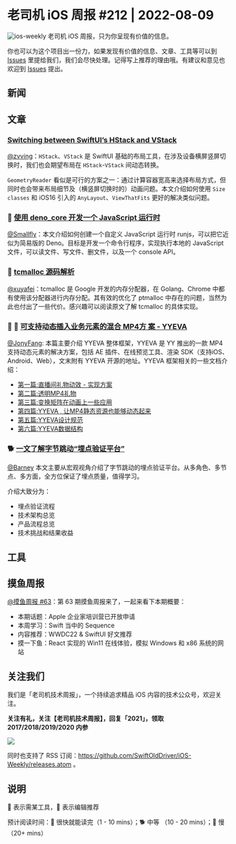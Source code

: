 # 老司机 iOS 周报 #212 | 2022-08-09

![ios-weekly](https://github.com/SwiftOldDriver/iOS-Weekly/blob/master/assets/ios-weekly.png?raw=true)
老司机 iOS 周报，只为你呈现有价值的信息。

你也可以为这个项目出一份力，如果发现有价值的信息、文章、工具等可以到 [Issues](https://github.com/SwiftOldDriver/iOS-Weekly/issues) 里提给我们，我们会尽快处理。记得写上推荐的理由哦。有建议和意见也欢迎到 [Issues](https://github.com/SwiftOldDriver/iOS-Weekly/issues) 提出。

## 新闻


## 文章

### [Switching between SwiftUI’s HStack and VStack](https://www.swiftbysundell.com/articles/switching-between-swiftui-hstack-vstack/)

[@zvving](https://github.com/zvving)：`HStack`、`VStack` 是 SwiftUI 基础的布局工具，在涉及设备横屏竖屏切换时，我们也会期望布局在 `HStack`-`VStack` 间动态转换。

`GeometryReader` 看似是可行的方案之一：通过计算容器宽高来选择布局方式，但同时也会带来布局细节及（横竖屏切换时的）动画问题。本文介绍如何使用 `Size classes` 和 iOS16 引入的 `AnyLayout`、`ViewThatFits` 更好的解决类似问题。

### 🐎 [使用 deno_core 开发一个 JavaScript 运行时](https://mp.weixin.qq.com/s/CLYFgEKnjPufoE07wKnzdQ)

[@Smallfly](https://github.com/iostalks)：本文介绍如何创建一个自定义 JavaScript 运行时 runjs，可以把它近似为简易版的 Deno。目标是开发一个命令行程序，实现执行本地的 JavaScript 文件，可以读文件、写文件、删文件，以及一个 console API。

### 🐢 [tcmalloc 源码解析](https://dirtysalt.github.io/html/tcmalloc.html)

[@xuyafei](https://github.com/xiaofei86)：tcmalloc 是 Google 开发的内存分配器，在 Golang、Chrome 中都有使用该分配器进行内存分配。其有效的优化了 ptmalloc 中存在的问题，当然为此也付出了一些代价。感兴趣可以阅读原文了解 tcmalloc 的具体实现。

### 🌟 🐎 [可支持动态插入业务元素的混合 MP4方 案 - YYEVA](https://juejin.cn/post/7126797460189478920)

[@JonyFang](https://github.com/JonyFang): 本篇主要介绍 YYEVA 整体框架，YYEVA 是 YY 推出的一款 MP4 支持动态元素的解决方案，包括 AE 插件、在线预览工具、渲染 SDK（支持iOS、Android、Web），文末附有 YYEVA 开源的地址。YYEVA 框架相关的一些文档介绍：

- [第一篇:直播间礼物动效 - 实现方案](https://github.com/yylive/YYEVA/blob/main/%E7%9B%B4%E6%92%AD%E9%97%B4%E7%A4%BC%E7%89%A9%E5%8A%A8%E6%95%88%E5%AE%9E%E7%8E%B0%E6%96%B9%E6%A1%88.md)
- [第二篇:透明MP4礼物](https://github.com/yylive/YYEVA/blob/main/%E9%80%8F%E6%98%8EMP4%E7%A4%BC%E7%89%A9.md)
- [第三篇:变换矩阵在动画上一些应用](https://github.com/yylive/YYEVA/blob/main/%E5%8F%98%E6%8D%A2%E7%9F%A9%E9%98%B5%E5%9C%A8%E5%8A%A8%E7%94%BB%E4%B8%8A%E4%B8%80%E4%BA%9B%E5%BA%94%E7%94%A8.md)
- [第四篇:YYEVA , 让MP4静态资源也能够动态起来](https://github.com/yylive/YYEVA/blob/main/YYEVA-%E8%AE%A9MP4%E9%9D%99%E6%80%81%E8%B5%84%E6%BA%90%E4%B9%9F%E8%83%BD%E5%A4%9F%E5%8A%A8%E6%80%81%E8%B5%B7%E6%9D%A5.md)
- [第五篇:YYEVA设计规范](https://github.com/yylive/YYEVA/blob/main/YYEVA%E8%AE%BE%E8%AE%A1%E8%A7%84%E8%8C%83.md)
- [第六篇:YYEVA数据结构](https://github.com/yylive/YYEVA/blob/main/%E6%95%B0%E6%8D%AE%E7%BB%93%E6%9E%84.md)

### 🐕 [一文了解字节跳动“埋点验证平台”](https://mp.weixin.qq.com/s/4SnwKSswo0LJDUg6NoaAQw)

[@Barney](https://github.com/BarneyZhaoooo)  本文主要从宏观视角介绍了字节跳动的埋点验证平台。从多角色、多节点、多方面，全方位保证了埋点质量，值得学习。

介绍大致分为：
- 埋点验证流程
- 技术架构总览
- 产品流程总览
- 技术挑战和结果收益

## 工具

## 摸鱼周报

[@摸鱼周报 #63](https://mp.weixin.qq.com/s/nAMshUG4AjWLAAHOFPVqXg)：第 63 期摸鱼周报来了，一起来看下本期概要：

* 本期话题：Apple 企业家培训营已开放申请
* 本周学习：Swift 当中的 Sequence
* 内容推荐：WWDC22 & SwiftUI 好文推荐
* 摸一下鱼：React 实现的 Win11 在线体验，模拟 Windows 和 x86 系统的网站


## 关注我们

我们是「老司机技术周报」，一个持续追求精品 iOS 内容的技术公众号，欢迎关注。

**关注有礼，关注【老司机技术周报】，回复「2021」，领取 2017/2018/2019/2020 内参**

![](https://github.com/SwiftOldDriver/iOS-Weekly/blob/master/assets/qrcode_for_wechat.jpg?raw=true)

同时也支持了 RSS 订阅：https://github.com/SwiftOldDriver/iOS-Weekly/releases.atom 。

## 说明

🚧 表示需某工具，🌟 表示编辑推荐

预计阅读时间：🐎 很快就能读完（1 - 10 mins）；🐕 中等 （10 - 20 mins）；🐢 慢（20+ mins）
